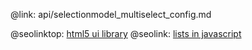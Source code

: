 @link: api/selectionmodel_multiselect_config.md

@seolinktop: [html5 ui library](https://webix.com)
@seolink: [lists in javascript](https://webix.com/widget/list/)